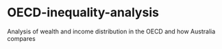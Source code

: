 # OECD-inequality-analysis
Analysis of wealth and income distribution in the OECD and how Australia compares

